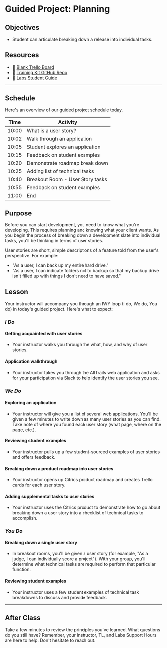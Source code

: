 # Guided Project: Planning

## Objectives

* Student can articulate breaking down a release into individual tasks.

## Resources

* 🐙 [Blank Trello Board](https://trello.com/b/aE7YSd3b/project-management)
* 🐙 [Training Kit GitHub Repo](https://github.com/LambdaSchool/labs-curriculum)
* 🐙 [Labs Student Guide](https://www.notion.so/lambdaschool/Labs-25-Student-Guide-7be23f8048ca4d2eae69a06f4613f67a)

----

## Schedule

Here's an overview of our guided project schedule today.

| Time       | Activity                        |
| ---------- | ------------------------------- |
| 10:00      | What is a user story?           |
| 10:02      | Walk through an application     |
| 10:05      | Student explores an application |
| 10:15      | Feedback on student examples    |
| 10:20      | Demonstrate roadmap break down  |
| 10:25      | Adding list of technical tasks  |
| 10:40      | Breakout Room - User Story tasks|
| 10:55      | Feedback on student examples    |
| 11:00      | End                             |

## Purpose

Before you can start development, you need to know what you're developing. This requires planning and knowing what your client wants. As you begin the process of breaking down a development slate into individual tasks, you'll be thinking in terms of user stories.

User stories are short, simple descriptions of a feature told from the user's perspective. For example:

* "As a user, I can back up my entire hard drive."
* "As a user, I can indicate folders not to backup so that my backup drive isn't filled up with things I don't need to have saved."

## Lesson

Your instructor will accompany you through an IWY loop (I do, We do, You do) in today's guided project. Here's what to expect:

### *I Do*

#### Getting acquainted with user stories

* Your instructor walks you through the what, how, and why of user stories.
  
#### Application walkthrough

* Your instructor takes you through the AllTrails web application and asks for your participation via Slack to help identify the user stories you see.

### *We Do*

#### Exploring an application

* Your instructor will give you a list of several web applications. You'll be given a few minutes to write down as many user stories as you can find. Take note of where you found each user story (what page, where on the page, etc.).

#### Reviewing student examples

* Your instructor pulls up a few student-sourced examples of user stories and offers feedback.
  
#### Breaking down a product roadmap into user stories

* Your instructor opens up Citrics product roadmap and creates Trello cards for each user story.

#### Adding supplemental tasks to user stories

* Your instructor uses the Citrics product to demonstrate how to go about breaking down a user story into a checklist of technical tasks to accomplish.

### *You Do*

#### Breaking down a single user story

* In breakout rooms, you'll be given a user story (for example, "As a judge, I can individually score a project"). With your group, you'll determine what technical tasks are required to perform that particular function.
  
#### Reviewing student examples

* Your instructor uses a few student examples of technical task breakdowns to discuss and provide feedback.

----

## After Class

Take a few minutes to review the principles you've learned. What questions do you still have? Remember, your instructor, TL, and Labs Support Hours are here to help. Don't hesitate to reach out.
